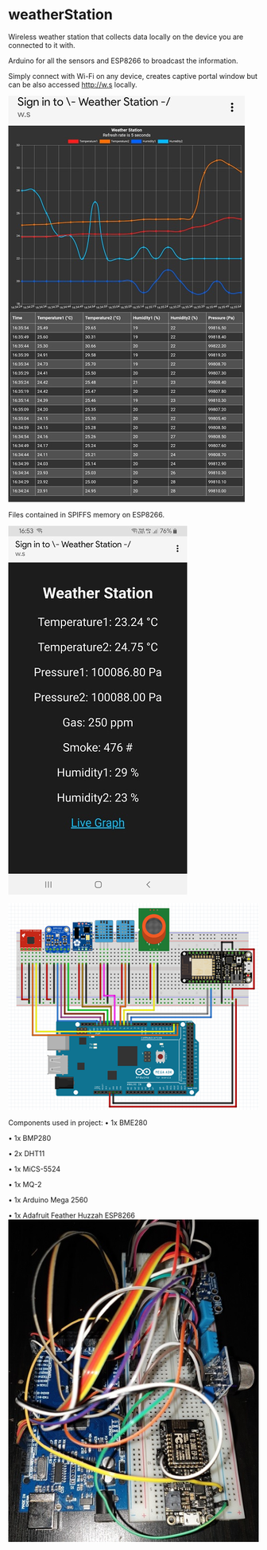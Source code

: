 # weatherStation
Wireless weather station that collects data locally on the device you are connected to it with. 

Arduino for all the sensors and ESP8266 to broadcast the information.

Simply connect with Wi-Fi on any device, creates captive portal window but can be also accessed http://w.s locally.

![Graph seen on mobile device](/images/liveGraph.jpg)

Files contained in SPIFFS memory on ESP8266.

![Stats seen on mobile device](/images/liveStats.jpg)

![System sketch](/images/sketch.png)

Components used in project:
• 1x BME280

• 1x BMP280

• 2x DHT11

• 1x MiCS-5524

• 1x MQ-2

• 1x Arduino Mega 2560

• 1x Adafruit Feather Huzzah ESP8266
![Real world version](/images/asbuilt.jpg)
